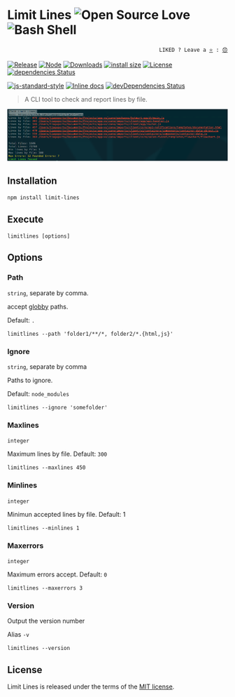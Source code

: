 # Limit Lines ![Open Source Love](https://github.com/ellerbrock/open-source-badges/blob/master/badges/open-source-v3/open-source.svg) <img src="https://badges.frapsoft.com/bash/v1/bash-150x25.png?v=103" alt="Bash Shell" width="120">

<p align="right">
  <code>LIKED ? Leave a <a href="https://github.com/tiagoporto/limit-lines/stargazers">⭐</a> : <a href="https://github.com/tiagoporto/limit-lines/issues">😞</a></code>
</p>

[![Release](https://img.shields.io/npm/v/limit-lines.svg?style=flat-square&label=release)](https://github.com/tiagoporto/limit-lines/releases)
[![Node](https://img.shields.io/node/v/limit-lines.svg?style=flat-square)](https://www.npmjs.com/package/limit-lines)
[![Downloads](https://img.shields.io/npm/dt/limit-lines.svg?style=flat-square)](https://www.npmjs.com/package/limit-lines)
[![install size](https://packagephobia.now.sh/badge?p=limit-lines)](https://packagephobia.now.sh/result?p=limit-lines)
[![License](https://img.shields.io/github/license/tiagoporto/limit-lines.svg?style=flat-square)](https://raw.githubusercontent.com/tiagoporto/limit-lines/master/LICENSE)
[![dependencies Status](https://img.shields.io/david/tiagoporto/limit-lines.svg?style=flat-square)](https://david-dm.org/tiagoporto/limit-lines)

<!-- [![Build Status](https://img.shields.io/travis/com/tiagoporto/limit-lines/master.svg?label=tests&logo=travis&style=flat-square)](https://travis-ci.com/tiagoporto/limit-lines) -->
<!-- [![Coverage Status](https://img.shields.io/coveralls/tiagoporto/limit-lines.svg?style=flat-square)](https://coveralls.io/github/tiagoporto/limit-lines) -->
<!-- [![Mutation testing cover](https://badge.stryker-mutator.io/github.com/tiagoporto/limit-lines/master)](https://stryker-mutator.github.io) -->

[![js-standard-style](https://img.shields.io/badge/code%20style-standard-yellow.svg?style=flat-square)](http://standardjs.com)
[![Inline docs](http://inch-ci.org/github/tiagoporto/limit-lines.svg?branch=master&style=flat-square)](http://inch-ci.org/github/tiagoporto/limit-lines)
[![devDependencies Status](https://img.shields.io/david/dev/tiagoporto/limit-lines.svg?style=flat-square)](https://david-dm.org/tiagoporto/limit-lines?type=dev)

> A CLI tool to check and report lines by file.

![Screenshot](Screenshot.png)

## Installation

```
npm install limit-lines
```

## Execute

```
limitlines [options]
```

## Options

### Path

`string`, separate by comma.

accept [globby](https://github.com/sindresorhus/globby) paths.

Default: `.`

```
limitlines --path 'folder1/**/*, folder2/*.{html,js}'
```

### Ignore

`string`, separate by comma

Paths to ignore.

Default: `node_modules`

```
limitlines --ignore 'somefolder'
```

### Maxlines

`integer`

Maximum lines by file. Default: `300`

```
limitlines --maxlines 450
```

### Minlines

`integer`

Minimun accepted lines by file. Default: 1

```
limitlines --minlines 1
```

### Maxerrors

`integer`

Maximum errors accept. Default: `0`

```
limitlines --maxerrors 3
```

### Version

Output the version number

Alias `-v`

```
limitlines --version
```

## License

Limit Lines is released under the terms of the [MIT license](https://github.com/tiagoporto/limit-lines/blob/master/LICENSE).
